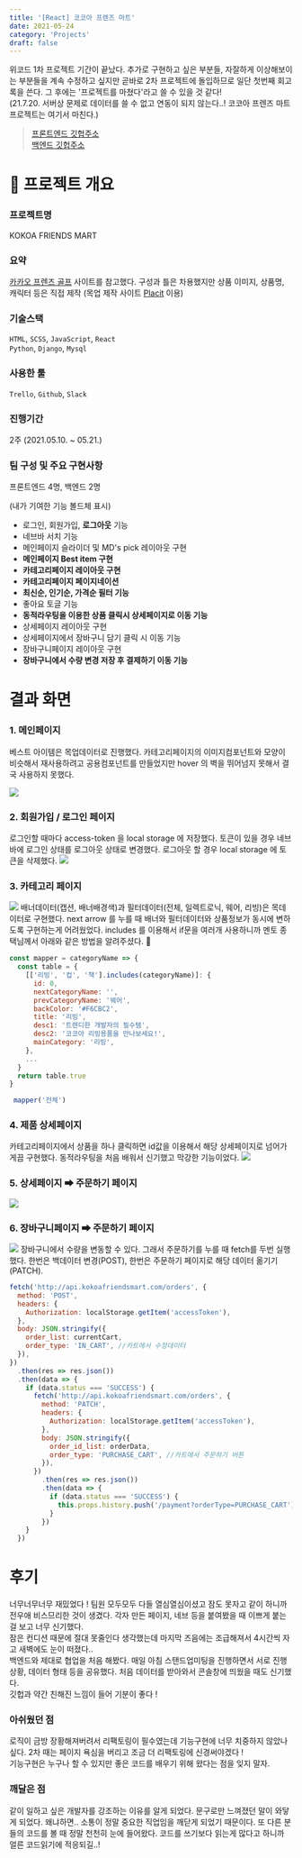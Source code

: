 ```yaml
---
title: '[React] 코코아 프렌즈 마트'
date: 2021-05-24
category: 'Projects'
draft: false
---
```


위코드 1차 프로젝트 기간이 끝났다. 추가로 구현하고 싶은 부분들, 자잘하게 이상해보이는 부분들을 계속 수정하고 싶지만 곧바로 2차 프로젝트에 돌입하므로 일단 첫번째 회고록을 쓴다. 그 후에는 '프로젝트를 마쳤다'라고 쓸 수 있을 것 같다!  
(21.7.20. 서버상 문제로 데이터를 쓸 수 없고 연동이 되지 않는다..! 코코아 프렌즈 마트 프로젝트는 여기서 마친다.)

> [프론트엔드 깃헙주소](https://github.com/wecode-bootcamp-korea/20-1st-KokoaFriendsMart-frontend)  
> [백엔드 깃헙주소](https://github.com/wecode-bootcamp-korea/20-1st-KokoaFriendsGolf-backend)

# 📌 프로젝트 개요

### 프로젝트명

KOKOA FRIENDS MART

### 요약

[카카오 프렌즈 골프](https://www.kakaofriendsgolf.com/index) 사이트를 참고했다. 구성과 틀은 차용했지만 상품 이미지, 상품명, 캐릭터 등은 직접 제작 (목업 제작 사이트 [Placit](https://placeit.net/) 이용)

### 기술스택

`HTML`, `SCSS`, `JavaScript`, `React`  
`Python`, `Django`, `Mysql`

### 사용한 툴

`Trello`, `Github`, `Slack`

### 진행기간

2주 (2021.05.10. ~ 05.21.)

### 팀 구성 및 주요 구현사항

프론트엔드 4명, 백엔드 2명

(내가 기여한 기능 볼드체 표시)

- 로그인, 회원가입, **로그아웃** 기능
- 네브바 서치 기능
- 메인페이지 슬라이더 및 MD's pick 레이아웃 구현
- **메인페이지 Best item 구현**
- **카테고리페이지 레이아웃 구현**
- **카테고리페이지 페이지네이션**
- **최신순, 인기순, 가격순 필터 기능**
- 좋아요 토글 기능
- **동적라우팅을 이용한 상품 클릭시 상세페이지로 이동 기능**
- 상세페이지 레이아웃 구현
- 상세페이지에서 장바구니 담기 클릭 시 이동 기능
- 장바구니페이지 레이아웃 구현
- **장바구니에서 수량 변경 저장 후 결제하기 이동 기능**

# 결과 화면

### 1. 메인페이지

베스트 아이템은 목업데이터로 진행했다.
카테고리페이지의 이미지컴포넌트와 모양이 비슷해서 재사용하려고 공용컴포넌트를 만들었지만
hover 의 벽을 뛰어넘지 못해서 결국 사용하지 못했다.

![](https://images.velog.io/images/yonyas/post/6a396fd9-a9af-4a23-b4b8-8d225d794aa9/MainPage.gif)

### 2. 회원가입 / 로그인 페이지

로그인할 때마다 access-token 을 local storage 에 저장했다.
토큰이 있을 경우 네브바에 로그인 상태를 로그아웃 상태로 변경했다.
로그아웃 할 경우 local storage 에 토큰을 삭제했다.
![](https://images.velog.io/images/yonyas/post/403caad2-761b-433a-aaed-7b1d5cada675/Signup&Login.gif)

### 3. 카테고리 페이지

![](https://images.velog.io/images/yonyas/post/904921e6-7604-470e-8ed2-9a3f8226092a/cagetory1.gif)
배너데이터(캡션, 배너배경색)과 필터데이터(전체, 일렉트로닉, 웨어, 리빙)은 목데이터로 구현했다. next arrow 를 누를 때 배너와 필터데이터와 상품정보가 동시에 변하도록 구현하는게 어려웠었다.
includes 를 이용해서 if문을 여러개 사용하니까 멘토 종택님께서 아래와 같은 방법을 알려주셨다. 🙏

```js
const mapper = categoryName => {
  const table = {
    [['리빙', '컵', '책'].includes(categoryName)]: {
      id: 0,
      nextCategoryName: '',
      prevCategoryName: '웨어',
      backColor: '#F6CBC2',
      title: '리빙',
      desc1: '트렌디한 개발자의 필수템',
      desc2: '코코아 리빙용품을 만나보세요!',
      mainCategory: '리빙',
    },
    ...
  }
  return table.true
}

 mapper('전체')
```

### 4. 제품 상세페이지

카테고리페이지에서 상품을 하나 클릭하면 id값을 이용해서 해당 상세페이지로 넘어가게끔 구현했다. 동적라우팅을 처음 배워서 신기했고 막강한 기능이었다.
![](https://images.velog.io/images/yonyas/post/e8ca0092-4fa1-42f4-95d4-447683d3959a/DetailPage.gif)

### 5. 상세페이지 ➡ 주문하기 페이지

![](https://images.velog.io/images/yonyas/post/53b1f397-7e06-4a9d-afee-8e17593e2ad0/DetailPage_to_PaymentPage.gif)

### 6. 장바구니페이지 ➡ 주문하기 페이지

![](https://images.velog.io/images/yonyas/post/1d659266-5334-4576-94b3-8fb6f2335f83/CartPage_to_PaymentPage.gif)
장바구니에서 수량을 변동할 수 있다. 그래서 주문하기를 누를 때 fetch를 두번 실행했다. 한번은 백데이터 변경(POST), 한번은 주문하기 페이지로 해당 데이터 옮기기(PATCH).

```js
fetch('http://api.kokoafriendsmart.com/orders', {
  method: 'POST',
  headers: {
    Authorization: localStorage.getItem('accessToken'),
  },
  body: JSON.stringify({
    order_list: currentCart,
    order_type: 'IN_CART', //카트에서 수정데이터
  }),
})
  .then(res => res.json())
  .then(data => {
    if (data.status === 'SUCCESS') {
      fetch('http://api.kokoafriendsmart.com/orders', {
        method: 'PATCH',
        headers: {
          Authorization: localStorage.getItem('accessToken'),
        },
        body: JSON.stringify({
          order_id_list: orderData,
          order_type: 'PURCHASE_CART', //카트에서 주문하기 버튼
        }),
      })
        .then(res => res.json())
        .then(data => {
          if (data.status === 'SUCCESS') {
            this.props.history.push('/payment?orderType=PURCHASE_CART')
          }
        })
    }
  })
```

# 후기

너무너무너무 재밌었다 ! 팀원 모두모두 다들 열심열심이셨고 잠도 못자고 같이 하니까 전우애 비스므리한 것이 생겼다. 각자 만든 페이지, 네브 등을 붙여봤을 때 이쁘게 붙는걸 보고 너무 신기했다.  
잠은 컨디션 때문에 절대 못줄인다 생각했는데 마지막 즈음에는 조급해져서 4시간씩 자고 새벽에도 눈이 떠졌다..  
백엔드와 제대로 협업을 처음 해봤다. 매일 아침 스탠드업미팅을 진행하면서 서로 진행상황, 데이터 형태 등을 공유했다. 처음 데이터를 받아와서 콘솔창에 띄웠을 때도 신기했다.  
깃헙과 약간 친해진 느낌이 들어 기분이 좋다 !

### 아쉬웠던 점

로직이 금방 장황해져버려서 리팩토링이 필수였는데 기능구현에 너무 치중하지 않았나 싶다. 2차 때는 페이지 욕심을 버리고 조금 더 리팩토링에 신경써야겠다 !  
기능구현은 누구나 할 수 있지만 좋은 코드를 배우기 위해 왔다는 점을 잊지 말자.

### 깨달은 점

같이 일하고 싶은 개발자를 강조하는 이유를 알게 되었다. 문구로만 느껴졌던 말이 와닿게 되었다. 왜냐하면.. 소통이 정말 중요한 직업임을 깨닫게 되었기 때문이다. 또 다른 분들의 코드를 볼 때 정말 천천히 눈에 들어왔다. 코드를 쓰기보다 읽는게 많다고 하니까 얼른 코드읽기에 적응되길..!
